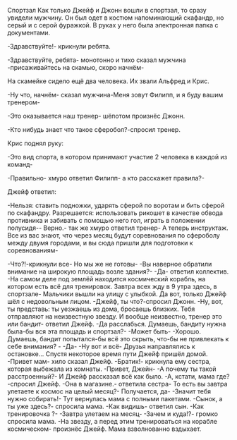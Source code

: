 Спортзал
Как только Джейф и Джонн вошли в спортзал, то сразу увидели мужчину. Он был одет в костюм напоминающий скафандр, но серый и с серой фуражкой. В руках у него была электронная папка с документами.

-Здравствуйте!- крикнули ребята.

-Здравствуйте, ребята- монотонно и тихо сказал мужчина -присаживайтесь на скамью, скоро начнём-

На скамейке сидело ещё два человека. Их звали Альфред и Крис.

-Ну что, начнём- сказал мужчина-Меня зовут Филипп, и я буду вашим тренером-

-Это оказывается наш тренер- шёпотом произнёс Джонн.

-Кто нибудь знает что такое сферобол?-спросил тренер.

Крис поднял руку:

-Это вид спорта, в котором принимают участие 2 человека в каждой из команд-

-Правильно- хмуро ответил Филипп- а кто расскажет правила?-

Джейф ответил:

-Нельзя: ставить подножки, ударять сферой по воротам и бить сферой по скафандру. Разрешается: использовать рикошет в качестве обвода противника и забивать с помощью него гол, играть в положении полусидя-﻿﻿- Верно.- так же хмуро ответил тренер- А теперь инструктаж. Все из вас знают, что через месяц будут соревнования по сфероболу между двумя городами, и вы сюда пришли для подготовки к соревнованиям-

-Что?!-крикнули все- Но мы же не готовы-
-Вы наверное обратили внимание на широкую площадь возле здания?-
-Да- ответил коллектив.
-На самом деле под землёй находится космический корабль, на котором есть всё для тренировок. Завтра всех жду в 9 утра здесь, в спортзале- 
Мальчики вышли на улицу с улыбкой. Да вот, только Джейф шёл с недовольным лицом.
-Джейф, ты что?-спросил Джонн.
-Ну, вот, ты представь: ты уезжаешь из дома, бросаешь близких. Тебя отправляют на неизвестную звезду. И вообще неизвестно, тренер это или бандит- ответил Джейф.
-Да расслабься. Думаешь, бандиту нужна была-бы вся эта площадь и спортзал?-
-Может быть-
-Хорошо. Думаешь, бандит попытался-бы всё это скрыть, что-бы не привлекать к себе внимания? -
-Да-
-Ну вот и всё-
Друзья направлялись к остановке... Спустя некоторое время пути Джейф пришёл домой.
-Привет мам- хило сказал Джейф.
-Братик!- крикнула ему сестра, которая выбежала из комнаты.
-Привет, Джейн-
-А почему ты такой расстроенный?-
И Джейф рассказал всё как было.
-А, кстати, мама где?-спросил Джейф.
-Она в магазине.- ответила сестра- То есть вы завтра улетаете к космос на целый месяц?-
Получается, да-
-Значит тебя нужно собирать!-
Тут вернулась мама с полными пакетами.
-Сынок, а ты уже здесь?- спросила мама.
-Как видишь- ответил сын.
-Как тренировочка ?-
-Завтра улетаем на месяц-
-Зачем и куда!?- громко спросила мама.
-На звезду, а перед этим тренироваться на корабле космическом- произнёс Джейф.
Мама взволнованно вздыхает.